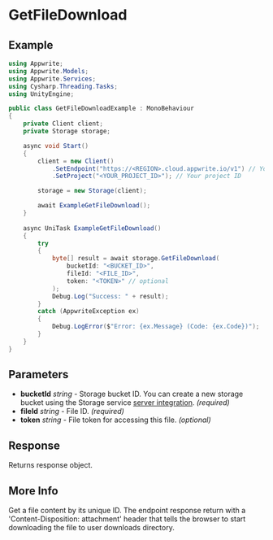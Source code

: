 # GetFileDownload

## Example

```csharp
using Appwrite;
using Appwrite.Models;
using Appwrite.Services;
using Cysharp.Threading.Tasks;
using UnityEngine;

public class GetFileDownloadExample : MonoBehaviour
{
    private Client client;
    private Storage storage;

    async void Start()
    {
        client = new Client()
            .SetEndpoint("https://<REGION>.cloud.appwrite.io/v1") // Your API Endpoint
            .SetProject("<YOUR_PROJECT_ID>"); // Your project ID

        storage = new Storage(client);

        await ExampleGetFileDownload();
    }
    
    async UniTask ExampleGetFileDownload()
    {
        try
        {
            byte[] result = await storage.GetFileDownload(
                bucketId: "<BUCKET_ID>",
                fileId: "<FILE_ID>",
                token: "<TOKEN>" // optional
            );
            Debug.Log("Success: " + result);
        }
        catch (AppwriteException ex)
        {
            Debug.LogError($"Error: {ex.Message} (Code: {ex.Code})");
        }
    }
}
```

## Parameters

- **bucketId** *string* - Storage bucket ID. You can create a new storage bucket using the Storage service [server integration](https://appwrite.io/docs/server/storage#createBucket). *(required)* 
- **fileId** *string* - File ID. *(required)* 
- **token** *string* - File token for accessing this file. *(optional)*

## Response

Returns response object.
## More Info

Get a file content by its unique ID. The endpoint response return with a &#039;Content-Disposition: attachment&#039; header that tells the browser to start downloading the file to user downloads directory.
